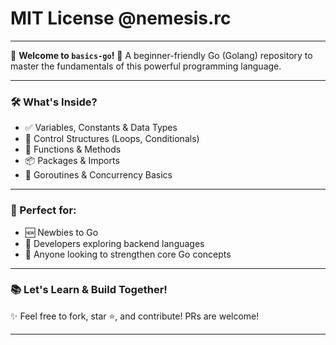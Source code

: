 # MIT License @nemesis.rc
---

🚀 **Welcome to `basics-go`!**
🧠 A beginner-friendly Go (Golang) repository to master the fundamentals of this powerful programming language.

---

### 🛠️ What's Inside?

* ✅ Variables, Constants & Data Types
* 🔁 Control Structures (Loops, Conditionals)
* 🧩 Functions & Methods
* 📦 Packages & Imports
* 🧵 Goroutines & Concurrency Basics

---

### 📌 Perfect for:

* 🆕 Newbies to Go
* 💼 Developers exploring backend languages
* 🧪 Anyone looking to strengthen core Go concepts

---

### 📚 Let's Learn & Build Together!

✨ Feel free to fork, star ⭐, and contribute! PRs are welcome!

---

